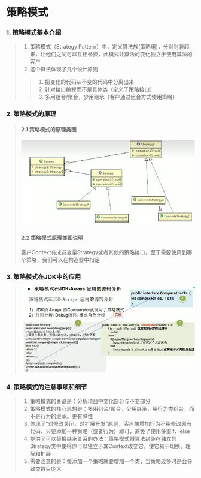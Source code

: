 # 策略模式
### 1. 策略模式基本介绍
> 1. 策略模式（Strategy Pattern）中，定义算法族(策略组)，分别封装起来，让他们之间可以互相替换，此模式让算法的变化独立于使用算法的客户
> 2. 这个算法体现了几个设计原则
>   >1. 把变化的代码从不变的代码中分离出来
>   >2. 针对接口编程而不是具体类（定义了策略接口）
>   >3. 多用组合/聚合，少用继承（客户通过组合方式使用策略）
### 2. 策略模式的原理
> #### 2.1 策略模式的原理类图
> ![img.png](img/策略模式的原理类图.png)
> #### 2.2 策略模式原理类图说明
> 客户Context有成员变量Strategy或者其他的策略接口，至于需要使用到哪个策略，我们可以在构造器中指定
### 3. 策略模式在JDK中的应用
> ![img.png](img/策略模式在JDK中的应用.png)
### 4. 策略模式的注意事项和细节 
> 1. 策略模式的关键是：分析项目中变化部分与不变部分
> 2. 策略模式的核心思想是：多用组合/聚合，少用继承，用行为类组合，而不是行为的继承。更有弹性
> 3. 体现了“对修改关闭，对扩展开发”原则，客户端增加行为不用修改原有代码，只要添加一种策略（或者行为）即可，避免了使用多重if、else
> 4. 提供了可以替换继承关系的办法：策略模式将算法封装在独立的Strategy类中使得你可以独立于其Context改变它，使它易于切换、理解和扩展
> 5. 需要注意的是：每添加一个策略就要增加一个类，当策略过多时是会导致类数目庞大